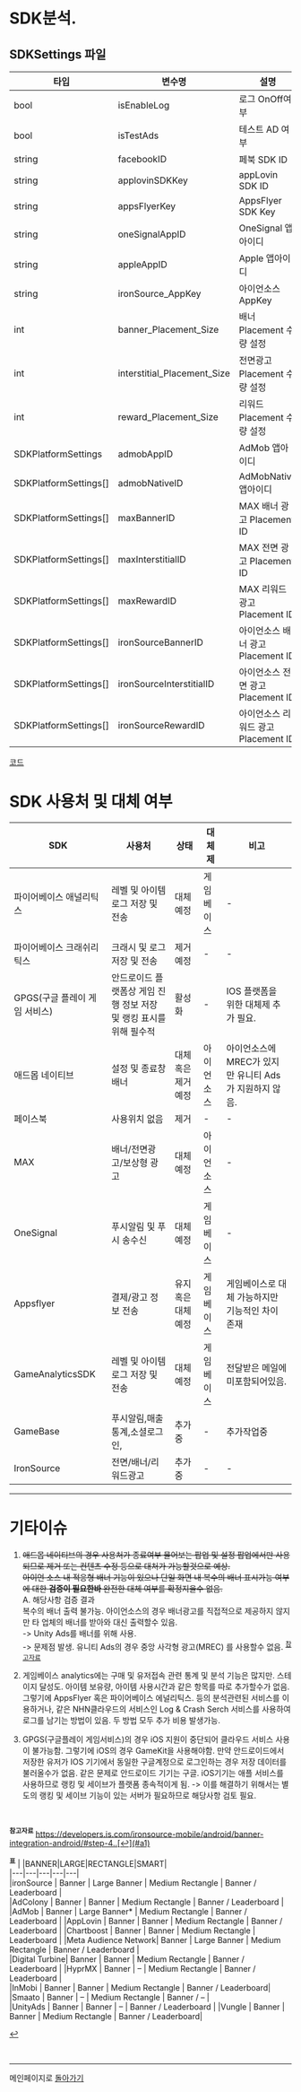 # SDK분석.
## SDKSettings 파일 

| 타입 | 변수명 | 설명 | SDK |
|------|--------|------|-----|
| bool | isEnableLog| 로그 OnOff여부 |-|
| bool | isTestAds| 테스트 AD 여부 |-|
| string | facebookID| 페북 SDK ID |FaceBook|
| string | applovinSDKKey| appLovin SDK ID |applovin|
| string | appsFlyerKey| AppsFlyer SDK Key |appsFlyer|
| string | oneSignalAppID| OneSignal 앱아이디 |oneSignal|
| string | appleAppID| Apple 앱아이디 |apple|
| string | ironSource_AppKey| 아이언소스 AppKey |IronSource|
| int | banner_Placement_Size| 배너 Placement 수량 설정 |-|
| int | interstitial_Placement_Size| 전면광고 Placement 수량 설정 |-|
| int | reward_Placement_Size | 리워드 Placement 수량 설정 |-|
| SDKPlatformSettings | admobAppID | AdMob 앱아이디 |AdMob|
| SDKPlatformSettings[] | admobNativeID | AdMobNative 앱아이디 | AdMob|
| SDKPlatformSettings[] | maxBannerID | MAX 배너 광고 Placement ID |applovin|
| SDKPlatformSettings[] | maxInterstitialID | MAX 전면 광고 Placement ID |applovin|
| SDKPlatformSettings[] | maxRewardID | MAX 리워드 광고 Placement ID |applovin|
| SDKPlatformSettings[] | ironSourceBannerID | 아이언소스 배너 광고 Placement ID |IronSource|
| SDKPlatformSettings[] | ironSourceInterstitialID | 아이언소스 전면 광고 Placement ID |IronSource|
| SDKPlatformSettings[] | ironSourceRewardID | 아이언소스 리워드 광고 Placement ID |IronSource|

[코드](/분석/Code/SDKSetting.cs)

# SDK 사용처 및 대체 여부  
| SDK | 사용처 | 상태 | 대체제 |비고|
|----|----|----|----|----|
|파이어베이스 애널리틱스|레벨 및 아이템 로그 저장 및 전송|대체 예정|게임베이스|-|   
|파이어베이스 크래쉬리틱스| 크래시 및 로그 저장 및 전송|제거 예정|-|-|  
|GPGS(구글 플레이 게임 서비스)| 안드로이드 플랫폼상 게임 진행 정보 저장 및 랭킹 표시를 위해 필수적| 활성화|-|IOS 플랫폼을 위한 대체제 추가 필요.|     
|애드몹 네이티브| 설정 및 종료창 배너|대체 혹은 제거 예정|아이언소스|아이언소스에 MREC가 있지만 유니티 Ads가 지원하지 않음.|  
|페이스북|사용위치 없음|제거|-|-|
|MAX|배너/전면광고/보상형 광고|대체 예정|아이언소스|-|
|OneSignal|푸시알림 및 푸시 송수신|대체 예정|게임베이스|-|
|Appsflyer|결제/광고 정보 전송|유지 혹은 대체 예정|게임베이스|게임베이스로 대체 가능하지만 기능적인 차이 존재|
|GameAnalyticsSDK| 레벨 및 아이템 로그 저장 및 전송| 대체 예정| 게임베이스| 전달받은 메일에 미포함되어있음.|
|GameBase|푸시알림,매출통계,소셜로그인,|추가중|-|추가작업중|
|IronSource|전면/배너/리워드광고|추가중|-|-|

*****

# 기타이슈
1. ~~애드몹 네이티브의 경우 사용처가 종료여부 물어보는 팝업 및 설정 팝업에서만 사용되므로 제거 또는 컨텐츠 수정 등으로 대처가 가능할것으로 예상.  
아이언 소스 내 적응형 배너 기능이 있으나 단일 화면 내 복수의 배너 표시가능 여부에 대한 **검증이 필요한바** 완전한 대체 여부를 확정지을수 없음.~~  
    A. 해당사항 검증 결과  
    복수의 배너 출력 불가능. 아이언소스의 경우 배너광고를 직접적으로 제공하지 않지만 타 업체의 배너를 받아와 대신 출력할수 있음.  
    -> Unity Ads를 배너를 위해 사용.  
    -> 문제점 발생. 유니티 Ads의 경우 중앙 사각형 광고(MREC) 를 사용할수 없음. <sup id="a2">[참고자료](#2)</sup>

2. 게임베이스 analytics에는 구매 및 유저접속 관련 통계 및 분석 기능은 많지만. 스테이지 달성도. 아이템 보유량, 아이템 사용시간과 같은 항목를 따로 추가할수가 없음. 그렇기에 AppsFlyer 혹은 파이어베이스 에널리틱스. 등의 분석관련된 서비스를 이용하거나, 같은 NHN클라우드의 서비스인 Log & Crash Serch 서비스를 사용하여 로그를 남기는 방법이 있음. 두 방법 모두 추가 비용 발생가능.

3. GPGS(구글플레이 게임서비스)의 경우 iOS 지원이 중단되어 클라우드 서비스 사용이 불가능함. 그렇기에 iOS의 경우 GameKit을 사용해야함. 만약 안드로이드에서 저장한 유저가  IOS 기기에서 동일한 구글계정으로 로그인하는 경우 저장 데이터를 불러올수가 없음.
같은 문제로 안드로이드 기기는 구글. iOS기기는 애플 서비스를 사용하므로 랭킹 및 세이브가 플랫폼 종속적이게 됨. -> 이를 해결하기 위해서는 별도의 랭킹 및 세이브 기능이 있는 서버가 필요하므로 해당사항 검토 필요.


<br>

<b id="1"><sup>참고자료</sup></b>
https://developers.is.com/ironsource-mobile/android/banner-integration-android/#step-4..[↩](#a1)<br>

<b id="2"><sup>표</sup></b> 
|     |BANNER|LARGE|RECTANGLE|SMART|   
|---|---|---|---|---|   
|ironSource |   Banner  |   Large Banner    |   Medium Rectangle    |   Banner / Leaderboard    |  
|AdColony   |   Banner  |   Banner  |   Medium Rectangle 	|   Banner / Leaderboard    |
|AdMob      |   Banner  | 	Large Banner*   | 	Medium Rectangle    |   Banner / Leaderboard    |
|AppLovin   | 	Banner  | 	Banner  |   Medium Rectangle    |   Banner / Leaderboard    |
|Chartboost | 	Banner  | 	Banner  |	Medium Rectangle    | 	Leaderboard |
|Meta Audience Network| Banner  |   Large Banner    |   Medium Rectangle    |   Banner / Leaderboard    |  
|Digital Turbine|   Banner  |   Banner  |   Medium Rectangle    |   Banner / Leaderboard    |
|HyprMX     | 	Banner  | – |   Medium Rectangle    |   Banner / Leaderboard    |  
|InMobi     |   Banner  |   Banner  |   Medium Rectangle    |   Banner / Leaderboard|  
|Smaato     | 	Banner  |   –   |   Medium Rectangle    |   Banner / –  |  
|UnityAds   | 	Banner  |   Banner  |   –   |   Banner / Leaderboard    |
|Vungle     | 	Banner  | 	Banner  | 	Medium Rectangle    |   Banner / Leaderboard|

[↩](#a2)<br>

<br>



------
메인페이지로 [돌아가기](/README.md)